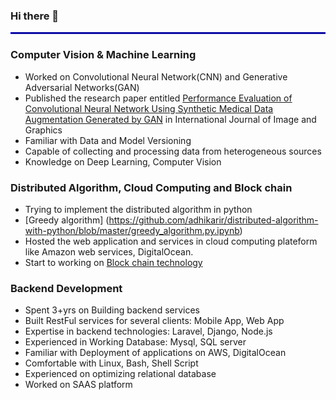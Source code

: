 ### Hi there 👋
<hr style="border:1px solid blue"> </hr>

<!--
**adhikarir/adhikarir** is a ✨ _special_ ✨ repository because its `README.md` (this file) appears on your GitHub profile.

Here are some ideas to get you started:

 - 🔭 I’m currently working on Sanima Bank as a software Engineer
- 🌱 I’m currently learning ...
- 👯 I’m looking to collaborate on ...
- 🤔 I’m looking for help with ...
- 💬 Ask me about ...
- 📫 How to reach me: ...
- 😄 Pronouns: ...
- ⚡ Fun fact: ...
-->
### Computer Vision & Machine Learning
* Worked on Convolutional Neural Network(CNN) and Generative Adversarial Networks(GAN)
* Published the research paper entitled [Performance Evaluation of Convolutional Neural Network Using Synthetic Medical Data Augmentation Generated by GAN](https://www.worldscientific.com/doi/abs/10.1142/S021946782350002X) in International Journal of Image and Graphics
* Familiar with Data and Model Versioning
* Capable of collecting and processing data from heterogeneous sources
* Knowledge on Deep Learning, Computer Vision

### Distributed Algorithm, Cloud Computing and Block chain
* Trying to implement the distributed algorithm in python 
* [Greedy algorithm] (https://github.com/adhikarir/distributed-algorithm-with-python/blob/master/greedy_algorithm.py.ipynb)
* Hosted the web application and services in cloud computing plateform like Amazon web services, DigitalOcean.
* Start to working on [Block chain technology](https://github.com/adhikarir/E-voting-system-using-blockchain-and-python) 

### Backend Development
* Spent 3+yrs on Building backend services
* Built RestFul services for several clients: Mobile App, Web App
* Expertise in backend technologies: Laravel, Django, Node.js
* Experienced in Working Database: Mysql, SQL server
* Familiar with Deployment of applications on AWS, DigitalOcean
* Comfortable with Linux, Bash, Shell Script
* Experienced on optimizing relational database
* Worked on SAAS platform


                                                                                                                                                                                                                                                                                                                                                                                                                                                                                                                                                                                                                                                                                                                                                                                                                                                                                                                                                                                                                                                                                                                                                                                                                                                                                                                                                                 

